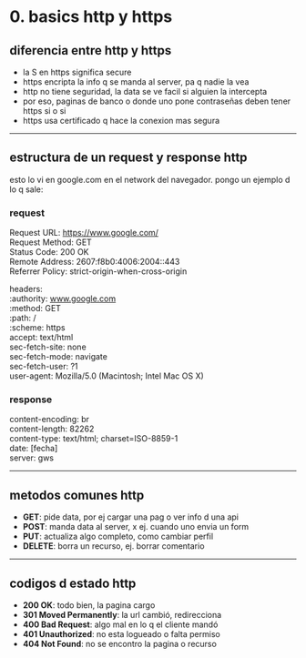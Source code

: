 # 0. basics http y https

## diferencia entre http y https

- la S en https significa secure  
- https encripta la info q se manda al server, pa q nadie la vea  
- http no tiene seguridad, la data se ve facil si alguien la intercepta  
- por eso, paginas de banco o donde uno pone contraseñas deben tener https si o si  
- https usa certificado q hace la conexion mas segura  

---

## estructura de un request y response http

esto lo vi en google.com en el network del navegador. pongo un ejemplo d lo q sale:

### request
Request URL: https://www.google.com/  
Request Method: GET  
Status Code: 200 OK  
Remote Address: 2607:f8b0:4006:2004::443  
Referrer Policy: strict-origin-when-cross-origin  

headers:  
:authority: www.google.com  
:method: GET  
:path: /  
:scheme: https  
accept: text/html  
sec-fetch-site: none  
sec-fetch-mode: navigate  
sec-fetch-user: ?1  
user-agent: Mozilla/5.0 (Macintosh; Intel Mac OS X)  

### response  
content-encoding: br  
content-length: 82262  
content-type: text/html; charset=ISO-8859-1  
date: [fecha]  
server: gws  

---

## metodos comunes http

- **GET**: pide data, por ej cargar una pag o ver info d una api  
- **POST**: manda data al server, x ej. cuando uno envia un form  
- **PUT**: actualiza algo completo, como cambiar perfil  
- **DELETE**: borra un recurso, ej. borrar comentario  

---

## codigos d estado http

- **200 OK**: todo bien, la pagina cargo  
- **301 Moved Permanently**: la url cambió, redirecciona  
- **400 Bad Request**: algo mal en lo q el cliente mandó  
- **401 Unauthorized**: no esta logueado o falta permiso  
- **404 Not Found**: no se encontro la pagina o recurso  

